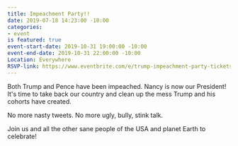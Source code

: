 ```yaml
---
title: Impeachment Party!!
date: 2019-07-18 14:23:00 -10:00
categories:
- event
is featured: true
event-start-date: 2019-10-31 19:00:00 -10:00
event-end-date: 2019-10-31 22:00:00 -10:00
Location: Everywhere
RSVP-link: https://www.eventbrite.com/e/trump-impeachment-party-tickets-67367067713
---
```


Both Trump and Pence have been impeached. Nancy is now our President! It's time to take back our country and clean up the mess Trump and his cohorts have created. 

No more nasty tweets. No more ugly, bully, stink talk.  

Join us and all the other sane people of the USA and planet Earth to celebrate!